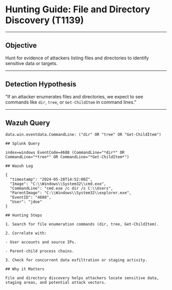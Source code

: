 # Hunting Guide: File and Directory Discovery (T1139)

---

## Objective

Hunt for evidence of attackers listing files and directories to identify sensitive data or targets.

---

## Detection Hypothesis

"If an attacker enumerates files and directories, we expect to see commands like `dir`, `tree`, or `Get-ChildItem` in command lines."

---

## Wazuh Query

```kql
data.win.eventdata.CommandLine: ("dir" OR "tree" OR "Get-ChildItem")

## Splunk Query

index=windows EventCode=4688 (CommandLine="*dir*" OR CommandLine="*tree*" OR CommandLine="*Get-ChildItem*")

## Wazuh Log

{
  "timestamp": "2024-05-28T14:52:00Z",
  "Image": "C:\\Windows\\System32\\cmd.exe",
  "CommandLine": "cmd.exe /c dir /s C:\\Users",
  "ParentImage": "C:\\Windows\\System32\\explorer.exe",
  "EventID": "4688",
  "User": "jdoe"
}

## Hunting Steps

1. Search for file enumeration commands (dir, tree, Get-ChildItem).

2. Correlate with:

- User accounts and source IPs.

- Parent-child process chains.

3. Check for concurrent data exfiltration or staging activity.

## Why it Matters

File and directory discovery helps attackers locate sensitive data, staging areas, and potential attack vectors.

